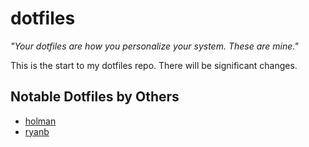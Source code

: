 # dotfiles
_"Your dotfiles are how you personalize your system. These are mine."_

This is the start to my dotfiles repo. There will be significant changes.

## Notable Dotfiles by Others
- [holman](https://github.com/holman/dotfiles)
- [ryanb](https://github.com/ryanb/dotfiles)